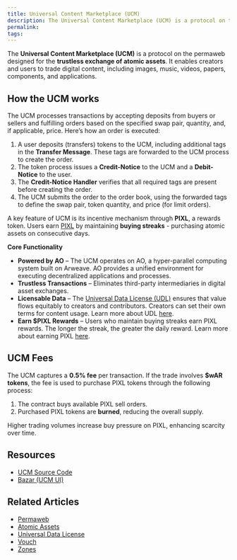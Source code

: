 ```yaml
---
title: Universal Content Marketplace (UCM)
description: The Universal Content Marketplace (UCM) is a protocol on the permaweb designed for the trustless exchange of atomic assets.
permalink: 
tags:
---
```


The **Universal Content Marketplace (UCM)** is a protocol on the permaweb designed for the **trustless exchange of atomic assets**. It enables creators and users to trade digital content, including images, music, videos, papers, components, and applications.

## How the UCM works

The UCM processes transactions by accepting deposits from buyers or sellers and fulfilling orders based on the specified swap pair, quantity, and, if applicable, price. Here’s how an order is executed:

1. A user deposits (transfers) tokens to the UCM, including additional tags in the **Transfer Message**. These tags are forwarded to the UCM process to create the order.
2. The token process issues a **Credit-Notice** to the UCM and a **Debit-Notice** to the user.
3. The **Credit-Notice Handler** verifies that all required tags are present before creating the order.
4. The UCM submits the order to the order book, using the forwarded tags to define the swap pair, token quantity, and price (for limit orders).

A key feature of UCM is its incentive mechanism through **PIXL**, a rewards token. Users earn [PIXL](https://bazar.arweave.net/#/asset/DM3FoZUq_yebASPhgd8pEIRIzDW6muXEhxz5-JwbZwo) by maintaining **buying streaks** - purchasing atomic assets on consecutive days.

**Core Functionality**

- **Powered by AO** – The UCM operates on AO, a hyper-parallel computing system built on Arweave. AO provides a unified environment for executing decentralized applications and processes.
- **Trustless Transactions** – Eliminates third-party intermediaries in digital asset exchanges.
- **Licensable Data** – The [Universal Data License (UDL)](https://udlicense.arweave.net/) ensures that value flows equitably to creators and contributors. Creators can set their own terms for content usage. Learn more about UDL [here](https://ao-bazar.arweave.net/#/docs/creators/universal-data-license).
- **Earn $PIXL Rewards** – Users who maintain buying streaks earn PIXL rewards. The longer the streak, the greater the daily reward. Learn more about earning PIXL [here](https://ao-bazar.arweave.net/#/docs/collectors/earn-pixl).

## UCM Fees

The UCM captures a **0.5% fee** per transaction. If the trade involves **$wAR tokens**, the fee is used to purchase PIXL tokens through the following process:

1. The contract buys available PIXL sell orders.
2. Purchased PIXL tokens are **burned**, reducing the overall supply.

Higher trading volumes increase buy pressure on PIXL, enhancing scarcity over time.

## Resources

- [UCM Source Code](https://github.com/permaweb/ao-ucm)
- [Bazar (UCM UI)](https://bazar.arweave.net/#/)

## Related Articles

- [Permaweb](permaweb.md)
- [Atomic Assets](atomic-assets.md)
- [Universal Data License](udl.md)
- [Vouch](vouch.md)
- [Zones](zones.md)
